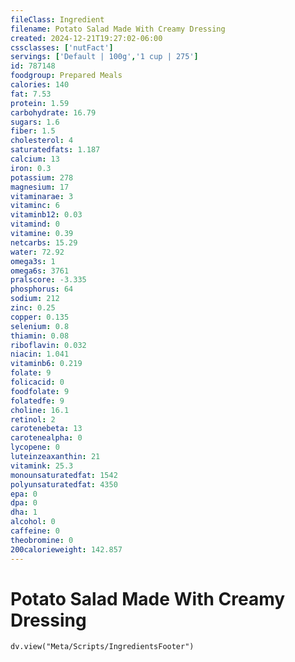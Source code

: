 ```yaml
---
fileClass: Ingredient
filename: Potato Salad Made With Creamy Dressing
created: 2024-12-21T19:27:02-06:00
cssclasses: ['nutFact']
servings: ['Default | 100g','1 cup | 275']
id: 787148
foodgroup: Prepared Meals
calories: 140
fat: 7.53
protein: 1.59
carbohydrate: 16.79
sugars: 1.6
fiber: 1.5
cholesterol: 4
saturatedfats: 1.187
calcium: 13
iron: 0.3
potassium: 278
magnesium: 17
vitaminarae: 3
vitaminc: 6
vitaminb12: 0.03
vitamind: 0
vitamine: 0.39
netcarbs: 15.29
water: 72.92
omega3s: 1
omega6s: 3761
pralscore: -3.335
phosphorus: 64
sodium: 212
zinc: 0.25
copper: 0.135
selenium: 0.8
thiamin: 0.08
riboflavin: 0.032
niacin: 1.041
vitaminb6: 0.219
folate: 9
folicacid: 0
foodfolate: 9
folatedfe: 9
choline: 16.1
retinol: 2
carotenebeta: 13
carotenealpha: 0
lycopene: 0
luteinzeaxanthin: 21
vitamink: 25.3
monounsaturatedfat: 1542
polyunsaturatedfat: 4350
epa: 0
dpa: 0
dha: 1
alcohol: 0
caffeine: 0
theobromine: 0
200calorieweight: 142.857
---
```


# Potato Salad Made With Creamy Dressing

```dataviewjs
dv.view("Meta/Scripts/IngredientsFooter")
```